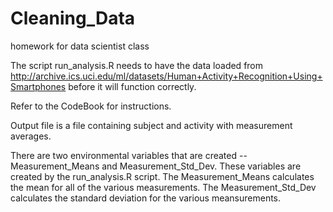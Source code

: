 # Cleaning_Data
homework for data scientist class

The script run_analysis.R needs to have the data loaded from 
http://archive.ics.uci.edu/ml/datasets/Human+Activity+Recognition+Using+Smartphones 
before it will function correctly.

Refer to the CodeBook for instructions.

Output file is a file containing subject and activity with measurement averages.

There are two environmental variables that are created -- Measurement_Means and Measurement_Std_Dev.  These variables are created by the run_analysis.R script.  The Measurement_Means calculates the mean for all of the various measurements.  The Measurement_Std_Dev calculates the standard deviation for the various meansurements.

